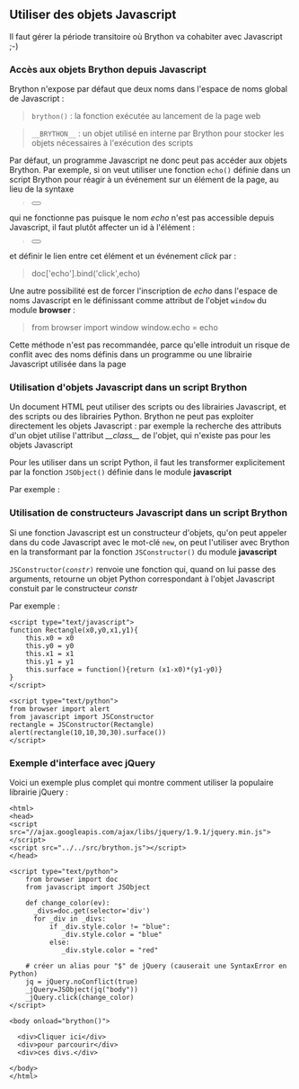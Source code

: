 Utiliser des objets Javascript
------------------------------

Il faut gérer la période transitoire où Brython va cohabiter avec Javascript ;-)

### Accès aux objets Brython depuis Javascript

Brython n'expose par défaut que deux noms dans l'espace de noms global de Javascript :

> `brython()` : la fonction exécutée au lancement de la page web

> `__BRYTHON__` : un objet utilisé en interne par Brython pour stocker les objets nécessaires à l'exécution des scripts

Par défaut, un programme Javascript ne donc peut pas accéder aux objets Brython. Par exemple, si on veut utiliser une fonction `echo()` définie dans un script Brython pour réagir à un événement sur un élément de la page, au lieu de la syntaxe

>    <button onclick="echo()">

qui ne fonctionne pas puisque le nom _echo_ n'est pas accessible depuis Javascript, il faut plutôt affecter un id à l'élément :

>    <button id="echo">

et définir le lien entre cet élément et un événement _click_ par :

>    doc['echo'].bind('click',echo)

Une autre possibilité est de forcer l'inscription de _echo_ dans l'espace de noms Javascript en le définissant comme attribut de l'objet `window` du module **browser** :

>    from browser import window
>    window.echo = echo

Cette méthode n'est pas recommandée, parce qu'elle introduit un risque de conflit avec des noms définis dans un programme ou une librairie Javascript utilisée dans la page

### Utilisation d'objets Javascript dans un script Brython

Un document HTML peut utiliser des scripts ou des librairies Javascript, et des scripts ou des librairies Python. Brython ne peut pas exploiter directement les objets Javascript : par exemple la recherche des attributs d'un objet utilise l'attribut _\_\_class\_\__ de l'objet, qui n'existe pas pour les objets Javascript

Pour les utiliser dans un script Python, il faut les transformer explicitement par la fonction `JSObject()` définie dans le module **javascript**

Par exemple :

>    <script type="text/javascript">
>    circle = {surface:function(r){return 3.14*r*r}}
>    </script>
>    <script type="text/python">
>    from browser import doc
>    from javascript import JSObject
>    doc['result'].value = JSObject(circle).surface(10)
>    </script>


### Utilisation de constructeurs Javascript dans un script Brython

Si une fonction Javascript est un constructeur d'objets, qu'on peut appeler dans du code Javascript avec le mot-clé `new`, on peut l'utiliser avec Brython en la transformant par la fonction `JSConstructor()` du module **javascript**

<code>JSConstructor(_constr_)</code> renvoie une fonction qui, quand on lui passe des arguments, retourne un objet Python correspondant à l'objet Javascript constuit par le constructeur *constr*

Par exemple :

    <script type="text/javascript">
    function Rectangle(x0,y0,x1,y1){
        this.x0 = x0
        this.y0 = y0
        this.x1 = x1
        this.y1 = y1
        this.surface = function(){return (x1-x0)*(y1-y0)}
    }
    </script>
    
    <script type="text/python">
    from browser import alert
    from javascript import JSConstructor
    rectangle = JSConstructor(Rectangle)
    alert(rectangle(10,10,30,30).surface())
    </script>

### Exemple d'interface avec jQuery

Voici un exemple plus complet qui montre comment utiliser la populaire librairie jQuery :

    <html>
    <head>
    <script src="//ajax.googleapis.com/ajax/libs/jquery/1.9.1/jquery.min.js">
    </script>
    <script src="../../src/brython.js"></script>
    </head>
    
    <script type="text/python">
        from browser import doc
        from javascript import JSObject
        
        def change_color(ev):
          _divs=doc.get(selector='div')
          for _div in _divs:
              if _div.style.color != "blue":
                 _div.style.color = "blue"
              else:
                 _div.style.color = "red"
        
        # créer un alias pour "$" de jQuery (causerait une SyntaxError en Python)
        jq = jQuery.noConflict(true)
        _jQuery=JSObject(jq("body"))
        _jQuery.click(change_color)    
    </script>
    
    <body onload="brython()">

      <div>Cliquer ici</div>
      <div>pour parcourir</div>
      <div>ces divs.</div>
     
    </body>
    </html>
    

